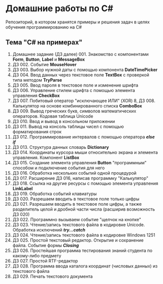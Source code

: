 # Домашние работы по C#
Репозиторий, в котором хранятся примеры и решения задач в целях обучения программированию на C#

## Тема "C# на примерах"

1.  Домашнее задание (ДЗ далее) 001. Знакомство с компонентами **Form**, **Button**, **Label** и **MessageBox**
2.  ДЗ 002. Событие **MouseHover**
3.  ДЗ 003. Выбор нужной даты с помощью компонента **DateTimePicker**
4.  ДЗ 004. Ввод данных через текстовое поле **TextBox** с проверкой типа методом **TryParse**
5.  ДЗ 005. Ввод пароля в текстовое поле и изменение шрифта
6.  ДЗ 006. Управление стилем шрифта с помощью элемента управления **CheckBox**
7.  ДЗ 007. Побитовый оператор "исключающее ИЛИ" (XOR)
8,  ДЗ 008. Калькулятор на основе комбинированного списка **ComboBox**
9.  ДЗ 009. Вывод греческих букв, символов математических операторов. Кодовая таблица Unicode
10. ДЗ 010. Ввод и вывод в консольном приложении
11. ДЗ 011. Вывод на консоль таблицы чисел с помощью форматирования строк
12. ДЗ 012. Программирование интервалов с помощью оператора ***else if***
13. ДЗ 013. Структура данных словарь **Dictionary**
14. ДЗ 014. Координаты курсора мыши относительно экрана и элемента управления. Компонент **ListBox**
15. ДЗ 015. Создание элемента управления **Button** "программным" способом и подключение события для него
16. ДЗ 016. Обработка нескольких событий одной процедурой
17. ДЗ 017. Расширение ДЗ 016, написав программку "Калькулятор"
18. ДЗ 018. Ссылка на другие ресурсы с помощью элемента управления **LinkLabel**
19. ДЗ 019. Обработка событий клавиатуры
20. ДЗ 020. Разрешаем вводить в текстовое поле только цифры
21. ДЗ 021. Разрешаем вводить в текстовое поле цифры, а также разделитель целой и дробной части числа (расширив возможность ДЗ 020)
22. ДЗ 022. Программно вызываем событие "щелчок на кнопке"
23. ДЗ 023. Чтение/запись текстового файла в кодировке Unicode. Обработка исключений ***try...catch***
24. ДЗ 024. Чтение/запись текстового файла в кодировке Windows 1251
25. ДЗ 025. Простой текстовый редактор. Открытие и сохранение файла. Событие формы ***Closing***
26. ДЗ 026. Простейшая программа тестирования знаний студента по какому-либо предмету
27. ДЗ 027. Простой RTF-редактор
28. ДЗ 028. Программа ввода каталога координат (числовых данных) из текстового файла
29. ДЗ 029. Печать текстового документа